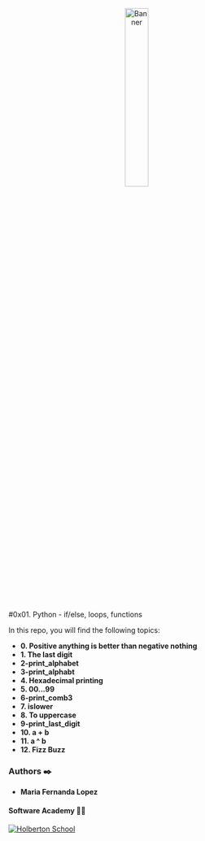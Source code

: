 <p align="center"><img src='https://img.icons8.com/nolan/452/python.png' alt='Banner' width=30%></p>

#0x01. Python - if/else, loops, functions

In this repo, you will find the following topics:

* __0. Positive anything is better than negative nothing__
* __1. The last digit__
* __2-print_alphabet__
* __3-print_alphabt__
* __4. Hexadecimal printing__
* __5. 00...99__
* __6-print_comb3__
* __7. islower__
* __8. To uppercase__
* __9-print_last_digit__
* __10. a + b__
* __11. a ^ b__
* __12. Fizz Buzz__


### Authors :black_nib:
* __Maria Fernanda Lopez__

#### Software Academy 👨‍💻

<p aling="center">
<a href="https://www.holbertonschool.com" target="_blank">
<img src="http://www.holbertonschool.com/holberton-logo.png" alt="Holberton School"  /></a>
</p>